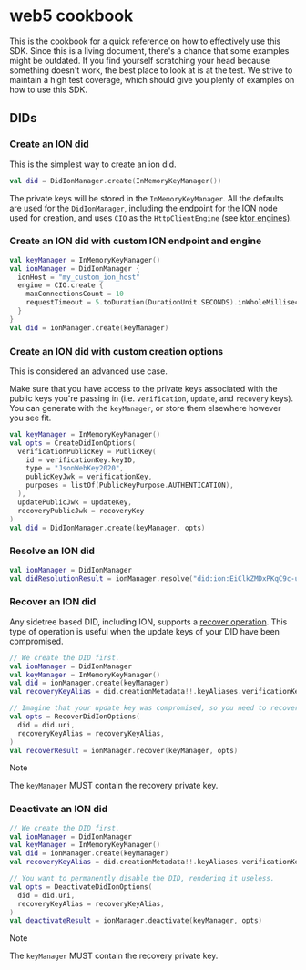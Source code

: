 # web5 cookbook

This is the cookbook for a quick reference on how to effectively use this SDK.
Since this is a living document, there's a chance that some examples might be outdated. 
If you find yourself scratching your head because something doesn't work, the best place
to look at is at the test. We strive to maintain a high test coverage, which should give 
you plenty of examples on how to use this SDK.

## DIDs

### Create an ION did

This is the simplest way to create an ion did.

```kotlin
val did = DidIonManager.create(InMemoryKeyManager())
```

The private keys will be stored in the `InMemoryKeyManager`. All the defaults are used for 
the `DidIonManager`, including the endpoint for the ION node used for creation, and uses
`CIO` as the `HttpClientEngine` (see [ktor engines](https://ktor.io/docs/http-client-engines.html)).

### Create an ION did with custom ION endpoint and engine

```kotlin
val keyManager = InMemoryKeyManager()
val ionManager = DidIonManager {
  ionHost = "my_custom_ion_host"
  engine = CIO.create {
    maxConnectionsCount = 10
    requestTimeout = 5.toDuration(DurationUnit.SECONDS).inWholeMilliseconds
  }
}
val did = ionManager.create(keyManager)
```

### Create an ION did with custom creation options

This is considered an advanced use case. 

Make sure that you have access to the private keys associated with the public keys you're passing in 
(i.e. `verification`, `update`, and `recovery` keys). You can generate with the `keyManager`, or
store them elsewhere however you see fit.

```kotlin
val keyManager = InMemoryKeyManager()
val opts = CreateDidIonOptions(
  verificationPublicKey = PublicKey(
    id = verificationKey.keyID,
    type = "JsonWebKey2020",
    publicKeyJwk = verificationKey,
    purposes = listOf(PublicKeyPurpose.AUTHENTICATION),
  ),
  updatePublicJwk = updateKey,
  recoveryPublicJwk = recoveryKey
)
val did = DidIonManager.create(keyManager, opts)
```

### Resolve an ION did

```kotlin
val ionManager = DidIonManager
val didResolutionResult = ionManager.resolve("did:ion:EiClkZMDxPKqC9c-umQfTkR8vvZ9JPhl_xLDI9Nfk38w5w")
```

### Recover an ION did

Any sidetree based DID, including ION, supports a [recover operation](https://identity.foundation/sidetree/spec/#recover).
This type of operation is useful when the update keys of your DID have been compromised. 

```kotlin
// We create the DID first. 
val ionManager = DidIonManager
val keyManager = InMemoryKeyManager()
val did = ionManager.create(keyManager)
val recoveryKeyAlias = did.creationMetadata!!.keyAliases.verificationKeyAlias

// Imagine that your update key was compromised, so you need to recover your DID.
val opts = RecoverDidIonOptions(
  did = did.uri,
  recoveryKeyAlias = recoveryKeyAlias,  
)
val recoverResult = ionManager.recover(keyManager, opts)
```

> [!NOTE]
> The `keyManager` MUST contain the recovery private key.

### Deactivate an ION did

```kotlin
// We create the DID first. 
val ionManager = DidIonManager
val keyManager = InMemoryKeyManager()
val did = ionManager.create(keyManager)
val recoveryKeyAlias = did.creationMetadata!!.keyAliases.verificationKeyAlias

// You want to permanently disable the DID, rendering it useless.
val opts = DeactivateDidIonOptions(
  did = did.uri,
  recoveryKeyAlias = recoveryKeyAlias,
)
val deactivateResult = ionManager.deactivate(keyManager, opts)
```

> [!NOTE]
> The `keyManager` MUST contain the recovery private key.